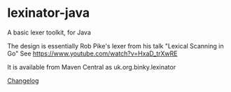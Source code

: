 lexinator-java
==============

A basic lexer toolkit, for Java

The design is essentially Rob Pike's lexer from his talk "Lexical Scanning in Go" See https://www.youtube.com/watch?v=HxaD_trXwRE

It is available from Maven Central as uk.org.binky.lexinator

[Changelog](CHANGELOG.md)